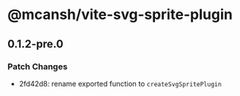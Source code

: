# @mcansh/vite-svg-sprite-plugin

## 0.1.2-pre.0

### Patch Changes

- 2fd42d8: rename exported function to `createSvgSpritePlugin`
